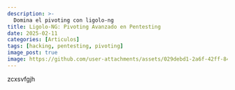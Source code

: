 ```yaml
---
description: >-
  Domina el pivoting con ligolo-ng
title: Ligolo-NG: Pivoting Avanzado en Pentesting
date: 2025-02-11
categories: [Articulos]
tags: [hacking, pentesting, pivoting]
image_post: true
image: https://github.com/user-attachments/assets/029debd1-2a6f-42ff-8466-1904e7856074
---
```



zcxsvfgjh

